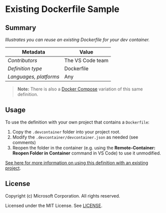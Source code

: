 # Existing Dockerfile Sample

## Summary

*Illustrates you can reuse an existing Dockerfile for your dev container.*

| Metadata | Value |  
|----------|-------|
| *Contributors* | The VS Code team |
| *Definition type* | Dockerfile |
| *Languages, platforms* | Any |

> **Note:** There is also a [Docker Compose](../docker-existing-docker-compose) variation of this same definition.

## Usage

To use the definition with your own project that contains a `Dockerfile`:

1. Copy the `.devcontainer` folder into your project root.
2. Modify the `.devcontainer/devcontainer.json` as needed (see comments)
3. Reopen the folder in the container (e.g. using the **Remote-Container: Reopen Folder in Container** command in VS Code) to use it unmodified.

[See here for more information on using this definition with an existing project](../../README.md#using-a-definition).

## License

Copyright (c) Microsoft Corporation. All rights reserved.

Licensed under the MIT License. See [LICENSE](../../LICENSE). 
